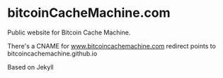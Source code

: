 
# bitcoinCacheMachine.com

Public website for Bitcoin Cache Machine.

There's a CNAME for www.bitcoincachemachine.com redirect points to bitcoincachemachine.github.io

Based on Jekyll